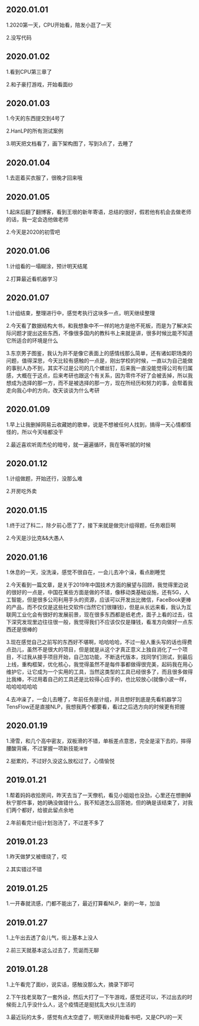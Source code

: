 ## 2020.01.01
1.2020第一天，CPU开始看，陪发小逛了一天

2.没写代码

## 2020.01.02
1.看到CPU第三章了

2.和子豪打游戏，开始看面纱

## 2020.01.03
1.今天的东西提交到4号了

2.HanLP的所有测试案例

3.明天把文档看了，画下架构图了，写到3点了，去睡了

## 2020.01.04
1.去逛着买衣服了，很晚才回来哦

## 2020.01.05
1.起床后翻了翻博客，看到王垠的新年寄语，总结的很好，假若他有机会去做老师的话，我一定会选他做老师

2.今天是2020的初雪吧


## 2020.01.06
1.计组看的一塌糊涂，预计明天结尾

2.打算最近看机器学习

## 2020.01.07
1.计组结束，整理进行中，感觉考执行这块多一点，明天继续整理

2.今天看了数据结构大书，和我想象中不一样的地方是他不死板，而是为了解决实际问题才提出这些东西，不像很多国内的教科书上来就是讲，很多时候比能不知道它所适合的环境是什么

3.东京男子图鉴，我认为并不是像它表面上的感情线那么简单，还有诸如职场类的问题，值得深思，今天比较有感触的一点是，刚出学校的时候，一直以为自己能做的事别人办不到，其实不过是公司的几个螺丝钉，后来我一直没能觉得公司有归属感，大概在于这点，后来考研也跟这个有关系，因为零件不好了会被丢掉，所以我想成为选择的那一方，而不是被选择的那一方，现在所经历和努力的事，会帮着我走向我心中的方向，改天谈谈为什么考研

## 2020.01.09
1.早上让我删掉网易云收藏她的歌单，说是不想被任何人找到，搞得一天心情都怪怪的，所以今天啥都没干

2.最近喜欢听周杰伦的暗号，就一遍遍循环，我在等听腻的时候

## 2020.01.12
1.计组做题，开始还行，没那么难

2.开房吃外卖

## 2020.01.15
1.终于过了科二，除夕前心愿了了，接下来就是做完计组得题，任务艰巨啊

2.今天是沙比克&&大愚人

## 2020.01.16
1.休息的一天，没洗澡，感觉不很自在，一会儿去冲个澡，看点剧睡觉

2.今天看到一篇文章，是关于2019年中国技术方面的展望与回顾，我觉得里边说的很好的一点是，中国在某些方面是做的不错，像移动类基础设施，还有5G，人工智能，但是很多公司利用手头的资源，应该可以开发出比微信，FaceBook更棒的产品，而不仅仅是这些社交软件(当然它们很赚钱)，但是从长远来看，我认为互联网工业化会有很好的发展前景，现在很多东西都是纸老虎，面子上看的过去，往下深究发现里边往往很一般，我觉得我们不应该仅仅是赚钱，看准方向做好一点东西还是很棒的

3.现在感觉自己之前写的东西好不堪啊，哈哈哈哈，不过一般人重头写的话也得费点劲儿，虽然不是很大的项目，但是就是从这个才真正意义上独自消化了一个项目，不过我从接手项目开始，自己加功能，不断迭代版本，找同学们测试，到最后上线，重构框架，优化核心，我觉得虽然不是每件事都做得很完美，起码我在用心维护它，让它成为一个实用的工具，当然这类型的工具已经很多了，而且很多做得比我棒，不过用着自己的工具还是比较得心应手的，也比较放心(就像小波一样，哈哈哈哈哈哈

4.去冲澡了，一会儿去睡了，年前任务是计组，并且想好到底是先看机器学习TensFlow还是直接NLP，我想我两个都要看，看过之后选方向的时候更有把握

## 2020.01.19
1.滑雪，和几个高中密友，双板滑的不错，单板差点意思，完全是滚下去的，摔得腰酸背痛，不过掌握一项新技能`滑雪`

2.挺累的，不过好久没这么放松过了，心情愉悦

## 2019.01.21
1.帮着妈妈收拾房间，昨天去当了一天僚机，看见小姐姐也没劲，心里还在想删掉秋宁那件事，她的确没做错什么，我不知道怎么回答她，但的确是该结束了，对我们两个都好，给彼此留点余地

2.年前看完计组计划泡汤了，不过差不多了

## 2019.01.23
1.昨天做梦又被缠绕了，哎

2.其实错过不错

## 2019.01.25
1.一开春就流感，门都不能出了，最近打算看NLP，新的一年，加油

## 2019.01.27
1.上午出去透了会儿气，街上基本上没人

2.前三天就基本这么过去了，荒诞而无聊

## 2019.01.28
1.上午看完了面纱，说实话，感触没那么大，摘录下即可

2.下午找老吴取了一套外设，然后大打了一下午游戏，感觉还可以，不过出去的时候街上几乎没什么人，这个疫情还是挺扰乱大伙儿生活的

3.最近玩的太多，感觉有点太空虚了，明天继续开始看书吧，又是CPU的一天
